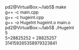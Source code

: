 pd2@VirtualBox:~/lab5$ make  
g++ -c main.cpp  
g++ -c hugeint.cpp  
g++ -o HugeInt hugeint.o main.o  
pd2@VirtualBox:~/lab5$ ./HugeInt  
5  
5+28825252 = 28825257  
314159265358979323841  

